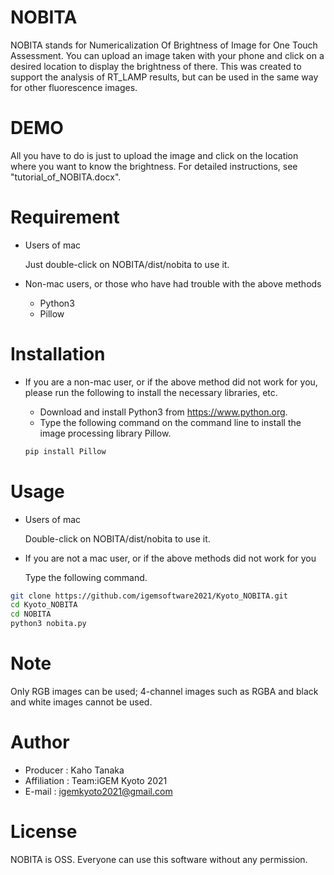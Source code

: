 # NOBITA
NOBITA stands for Numericalization Of Brightness of Image for One Touch Assessment. You can upload an image taken with your phone and click on a desired location to display the brightness of there. This was created to support the analysis of RT_LAMP results, but can be used in the same way for other fluorescence images.
# DEMO
All you have to do is  just to upload the image and click on the location where you want to know the brightness.
For detailed instructions, see "tutorial_of_NOBITA.docx".

# Requirement
* Users of mac

    Just double-click on NOBITA/dist/nobita to use it.

* Non-mac users, or those who have had trouble with the above methods

    - Python3
    - Pillow

# Installation
* If you are a non-mac user, or if the above method did not work for you, please run the following to install the necessary libraries, etc.
    - Download and install Python3 from https://www.python.org.
    - Type the following command on the command line to install the image processing library Pillow.

    ```bash
    pip install Pillow
    ```


 
# Usage
* Users of mac

    Double-click on NOBITA/dist/nobita to use it.
* If you are not a mac user, or if the above methods did not work for you


    Type the following command.
```bash
git clone https://github.com/igemsoftware2021/Kyoto_NOBITA.git
cd Kyoto_NOBITA
cd NOBITA
python3 nobita.py
```
 
# Note
 
Only RGB images can be used; 4-channel images such as RGBA and black and white images cannot be used.
 
# Author
 
* Producer : Kaho Tanaka
* Affiliation : Team:iGEM Kyoto 2021
* E-mail : igemkyoto2021@gmail.com
 
# License
NOBITA is OSS. Everyone can use this software without any permission.
